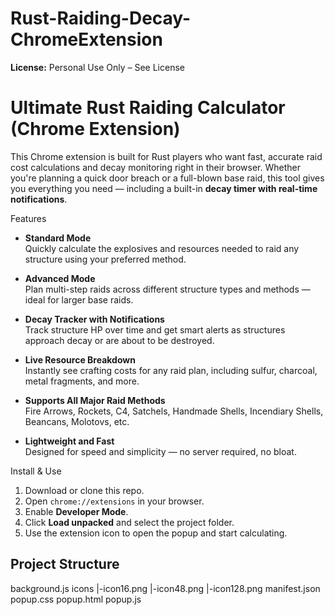 # Rust-Raiding-Decay-ChromeExtension

**License:** Personal Use Only – See License 

# Ultimate Rust Raiding Calculator (Chrome Extension)

This Chrome extension is built for Rust players who want fast, accurate raid cost calculations and decay monitoring right in their browser. Whether you're planning a quick door breach or a full-blown base raid, this tool gives you everything you need — including a built-in **decay timer with real-time notifications**.

Features

-  **Standard Mode**  
  Quickly calculate the explosives and resources needed to raid any structure using your preferred method.

-  **Advanced Mode**  
  Plan multi-step raids across different structure types and methods — ideal for larger base raids.

-  **Decay Tracker with Notifications**  
  Track structure HP over time and get smart alerts as structures approach decay or are about to be destroyed.

-  **Live Resource Breakdown**  
  Instantly see crafting costs for any raid plan, including sulfur, charcoal, metal fragments, and more.

-  **Supports All Major Raid Methods**  
  Fire Arrows, Rockets, C4, Satchels, Handmade Shells, Incendiary Shells, Beancans, Molotovs, etc.

-  **Lightweight and Fast**  
  Designed for speed and simplicity — no server required, no bloat.

Install & Use

1. Download or clone this repo.
2. Open `chrome://extensions` in your browser.
3. Enable **Developer Mode**.
4. Click **Load unpacked** and select the project folder.
5. Use the extension icon to open the popup and start calculating.

##  Project Structure
background.js
icons
|-icon16.png
|-icon48.png
|-icon128.png
manifest.json
popup.css
popup.html
popup.js
